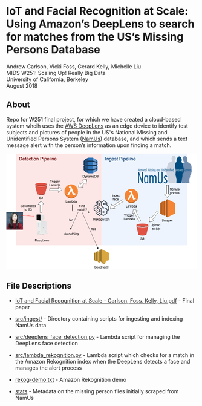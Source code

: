 # IoT and Facial Recognition at Scale: Using Amazon’s DeepLens to search for matches from the US’s Missing Persons Database

Andrew Carlson, Vicki Foss, Gerard Kelly, Michelle Liu  
MIDS W251: Scaling Up! Really Big Data  
University of California, Berkeley  
August 2018

## About
Repo for W251 final project, for which we have created a cloud-based system whcih uses the [AWS DeepLens](https://aws.amazon.com/deeplens/) as an edge device to identify test subjects and pictures of people in the US's National Missing and Unidentified Persons System ([NamUs](https://www.namus.gov/About)) database, and which sends a text message alert with the person’s information upon finding a match.

![system diagram](system-diagram.png) 

## File Descriptions
- [IoT and Facial Recognition at Scale - Carlson, Foss, Kelly, Liu.pdf](https://github.com/acarl005/iot-missing-persons-detector/blob/master/IoT%20and%20Facial%20Recognition%20at%20Scale%20-%20Carlson%2C%20Foss%2C%20Kelly%2C%20Liu.pdf) - Final paper

- [src/ingest/](https://github.com/acarl005/iot-missing-persons-detector/tree/master/src/ingest) - Directory containing scripts for ingesting and indexing NamUs data

- [src/deeplens_face_detection.py](https://github.com/acarl005/iot-missing-persons-detector/blob/master/src/deeplens_face_detection.py) - Lambda script for managing the DeepLens face detection

- [src/lambda_rekognition.py](https://github.com/acarl005/iot-missing-persons-detector/blob/master/src/lambda_rekognition.py) - Lambda script which checks for a match in the Amazon Rekognition index when the DeepLens detects a face and manages the alert process

- [rekog-demo.txt](https://github.com/acarl005/iot-missing-persons-detector/blob/master/rekog-demo.txt) - Amazon Rekognition demo

- [stats](https://github.com/acarl005/iot-missing-persons-detector/blob/master/stats) - Metadata on the missing person files initially scraped from NamUs

